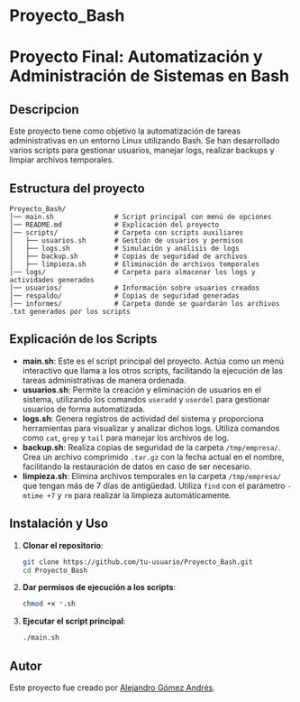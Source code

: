 # Proyecto_Bash

# Proyecto Final: Automatización y Administración de Sistemas en Bash

## Descripcion

Este proyecto tiene como objetivo la automatización de tareas administrativas en un entorno Linux utilizando Bash.
Se han desarrollado varios scripts para gestionar usuarios, manejar logs, realizar backups y limpiar archivos temporales.

## Estructura del proyecto
```
Proyecto_Bash/
│── main.sh               # Script principal con menú de opciones
│── README.md             # Explicación del proyecto
│── scripts/              # Carpeta con scripts auxiliares
│   ├── usuarios.sh       # Gestión de usuarios y permisos
│   ├── logs.sh           # Simulación y análisis de logs
│   ├── backup.sh         # Copias de seguridad de archivos
│   ├── limpieza.sh       # Eliminación de archivos temporales
│── logs/                 # Carpeta para almacenar los logs y actividades generados
│── usuarios/             # Información sobre usuarios creados
│── respaldo/             # Copias de seguridad generadas
│── informes/             # Carpeta donde se guardarán los archivos .txt generados por los scripts
```

## Explicación de los Scripts

- **main.sh**: Este es el script principal del proyecto. Actúa como un menú interactivo que llama a los otros scripts, facilitando la ejecución de las tareas administrativas de manera ordenada.
- **usuarios.sh**: Permite la creación y eliminación de usuarios en el sistema, utilizando los comandos `useradd` y `userdel` para gestionar usuarios de forma automatizada.
- **logs.sh**: Genera registros de actividad del sistema y proporciona herramientas para visualizar y analizar dichos logs. Utiliza comandos como `cat`, `grep` y `tail` para manejar los archivos de log.
- **backup.sh**: Realiza copias de seguridad de la carpeta `/tmp/empresa/`. Crea un archivo comprimido `.tar.gz` con la fecha actual en el nombre, facilitando la restauración de datos en caso de ser necesario.
- **limpieza.sh**: Elimina archivos temporales en la carpeta `/tmp/empresa/` que tengan más de 7 días de antigüedad. Utiliza `find` con el parámetro `-mtime +7` y `rm` para realizar la limpieza automáticamente.

## Instalación y Uso

1. **Clonar el repositorio**:

   ```bash
   git clone https://github.com/tu-usuario/Proyecto_Bash.git
   cd Proyecto_Bash
1. **Dar permisos de ejecución a los scripts**:

   ```bash
   chmod +x *.sh
3. **Ejecutar el script principal**:

   ```bash
   ./main.sh

## Autor

Este proyecto fue creado por [Alejandro Gómez Andrés](https://github.com/Alex298473).

